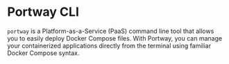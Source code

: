 # Portway CLI

`portway` is a Platform-as-a-Service (PaaS) command line tool that allows you to easily deploy Docker Compose files. With Portway, you can manage your containerized applications directly from the terminal using familiar Docker Compose syntax.
